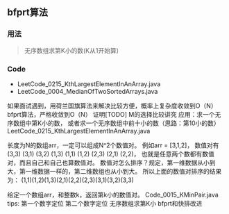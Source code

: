 ## bfprt算法

### 用法

> 无序数组求第K小的数(K从1开始算)

### Code

- LeetCode_0215_KthLargestElementInAnArray.java
- LeetCode_0004_MedianOfTwoSortedArrays.java

如果面试遇到，用荷兰国旗算法来解决比较方便，概率上复杂度收敛到O（N）
bfprt算法，严格收敛到O（N）  证明[TODO]
M的选择比较讲究
应用：求一个无序数组中第K小的数，
或者求一个无序数组中前十小的数（思路：第10小的数）
LeetCode_0215_KthLargestElementInAnArray.java


长度为N的数组arr，一定可以组成N^2个数值对。
例如arr = [3,1,2]，
数值对有(3,3) (3,1) (3,2) (1,3) (1,1) (1,2) (2,3) (2,1) (2,2)，
也就是任意两个数都有数值对，而且自己和自己也算数值对。
数值对怎么排序？规定，第一维数据从小到大，第一维数据一样的，第二维数组也从小到大。
所以上面的数值对排序的结果为：
(1,1)(1,2)(1,3)(2,1)(2,2)(2,3)(3,1)(3,2)(3,3)

给定一个数组arr，和整数k，返回第k小的数值对。
Code_0015_KMinPair.java
tips:
第一个数字定位
第二个数字定位
无序数组求第K小 bfprt和快排改进

